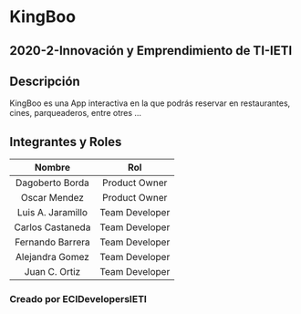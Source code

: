 # KingBoo 

## 2020-2-Innovación y Emprendimiento de TI-IETI

## Descripción

KingBoo es una App interactiva en la que podrás reservar en restaurantes, cines, parqueaderos, entre otres ... 

## Integrantes y Roles

|     Nombre    |     Rol         |
|:--------------:|:-------------: |
|Dagoberto Borda|Product Owner    |
|Oscar Mendez|Product Owner    |
|Luis A. Jaramillo|Team Developer |
|Carlos Castaneda|Team Developer  |
|Fernando Barrera|Team Developer  |
|Alejandra Gomez|Team Developer  |
|Juan C. Ortiz|Team Developer  |


### Creado por ECIDevelopersIETI 
